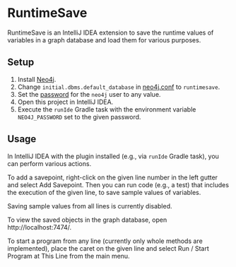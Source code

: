 # RuntimeSave

RuntimeSave is an IntelliJ IDEA extension to save the runtime values of variables in a graph database and load them for various purposes.

## Setup

1. Install [Neo4j](https://neo4j.com/docs/operations-manual/current/installation/).
2. Change `initial.dbms.default_database` in [neo4j.conf](https://neo4j.com/docs/operations-manual/current/database-administration/standard-databases/configuration-parameters/) to `runtimesave`.
3. Set the [password](https://neo4j.com/docs/operations-manual/current/configuration/set-initial-password/) for the `neo4j` user to any value.
4. Open this project in IntelliJ IDEA.
5. Execute the `runIde` Gradle task with the environment variable `NEO4J_PASSWORD` set to the given password.  

## Usage

In IntelliJ IDEA with the plugin installed (e.g., via `runIde` Gradle task), you can perform various actions.

To add a savepoint, right-click on the given line number in the left gutter and select Add Savepoint. Then you can run code (e.g., a test) that includes the execution of the given line, to save sample values of variables.

Saving sample values from all lines is currently disabled.

To view the saved objects in the graph database, open http://localhost:7474/.

To start a program from any line (currently only whole methods are implemented), place the caret on the given line and select Run / Start Program at This Line from the main menu.
